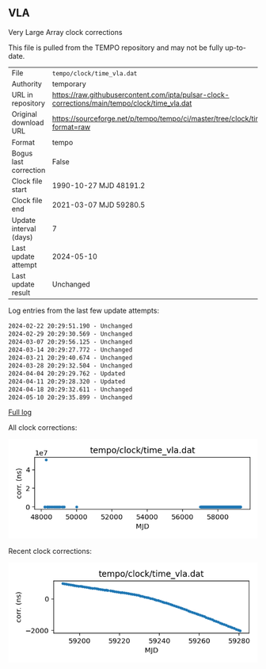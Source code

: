 
## VLA

Very Large Array clock corrections

This file is pulled from the TEMPO repository and may not be fully
up-to-date. 

|     |     |
|:--- |:--- |
| File | `tempo/clock/time_vla.dat` |
| Authority | temporary |
| URL in repository | <https://raw.githubusercontent.com/ipta/pulsar-clock-corrections/main/tempo/clock/time_vla.dat> |
| Original download URL | <https://sourceforge.net/p/tempo/tempo/ci/master/tree/clock/time_vla.dat?format=raw> |
| Format | tempo |
| Bogus last correction | False |
| Clock file start | 1990-10-27 MJD 48191.2 |
| Clock file end | 2021-03-07 MJD 59280.5 |
| Update interval (days) | 7 |
| Last update attempt | 2024-05-10 |
| Last update result | Unchanged |

Log entries from the last few update attempts:
```
2024-02-22 20:29:51.190 - Unchanged
2024-02-29 20:29:30.569 - Unchanged
2024-03-07 20:29:56.125 - Unchanged
2024-03-14 20:29:27.772 - Unchanged
2024-03-21 20:29:40.674 - Unchanged
2024-03-28 20:29:32.504 - Unchanged
2024-04-04 20:29:29.762 - Updated
2024-04-11 20:29:28.320 - Updated
2024-04-18 20:29:32.611 - Unchanged
2024-05-10 20:29:35.899 - Unchanged
```
[Full log](https://raw.githubusercontent.com/ipta/pulsar-clock-corrections/main/log/tempo/clock/time_vla.dat.log)


All clock corrections:

![plot of all clock corrections](time_vla.dat.png "All corrections")

Recent clock corrections:

![plot of recent clock corrections](time_vla.dat.short.png "Recent corrections")

